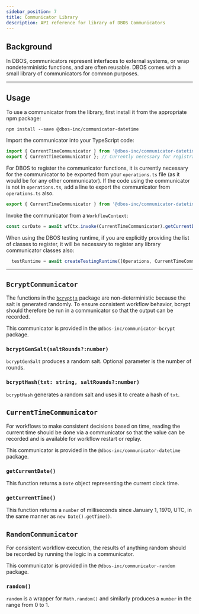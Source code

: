 ```yaml
---
sidebar_position: 7
title: Communicator Library
description: API reference for library of DBOS Communicators
---
```


## Background

In DBOS, communicators represent interfaces to external systems, or wrap nondeterministic functions, and are often reusable.
DBOS comes with a small library of communicators for common purposes.

---

## Usage

To use a communicator from the library, first install it from the appropriate npm package:
```
npm install --save @dbos-inc/communicator-datetime
```

Import the communicator into your TypeScript code:
```typescript
import { CurrentTimeCommunicator } from '@dbos-inc/communicator-datetime';
export { CurrentTimeCommunicator }; // Currently necessary for registration to see the class
```

For DBOS to register the communicator functions, it is currently necessary for the communicator to be exported from your `operations.ts` file (as it would be for any other communicator).
If the code using the communicator is not in `operations.ts`, add a line to export the communicator from `operations.ts` also.
```typescript
export { CurrentTimeCommunicator } from '@dbos-inc/communicator-datetime';
```

Invoke the communicator from a `WorkflowContext`:
```typescript
const curDate = await wfCtx.invoke(CurrentTimeCommunicator).getCurrentDate();
```

When using the DBOS testing runtime, if you are explicitly providing the list of classes to register, it will be necessary to register any library communicator classes also:
```typescript
  testRuntime = await createTestingRuntime([Operations, CurrentTimeCommunicator], "dbos-config.yaml");
```

---

## `BcryptCommunicator`
The functions in the [`bcryptjs`](https://www.npmjs.com/package/bcryptjs) package are non-deterministic because the salt is generated randomly.  To ensure consistent workflow behavior, bcrypt should therefore be run in a communicator so that the output can be recorded.

This communicator is provided in the `@dbos-inc/communicator-bcrypt` package.

### `bcryptGenSalt(saltRounds?:number)`
`bcryptGenSalt` produces a random salt.  Optional parameter is the number of rounds.

### `bcryptHash(txt: string, saltRounds?:number)`
`bcryptHash` generates a random salt and uses it to create a hash of `txt`.

## `CurrentTimeCommunicator`
For workflows to make consistent decisions based on time, reading the current time should be done via a communicator so that the value can be recorded and is available for workflow restart or replay.

This communicator is provided in the `@dbos-inc/communicator-datetime` package.

### `getCurrentDate()`

This function returns a `Date` object representing the current clock time.

### `getCurrentTime()`
This function returns a `number` of milliseconds since January 1, 1970, UTC, in the same manner as `new Date().getTime()`.

## `RandomCommunicator`
For consistent workflow execution, the results of anything random should be recorded by running the logic in a communicator.

This communicator is provided in the `@dbos-inc/communicator-random` package.

### `random()`
`random` is a wrapper for `Math.random()` and similarly produces a `number` in the range from 0 to 1.
